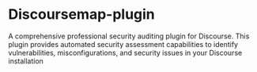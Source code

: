 # Discoursemap-plugin
A comprehensive professional security auditing plugin for Discourse. This plugin provides automated security assessment capabilities to identify vulnerabilities, misconfigurations, and security issues in your Discourse installation
